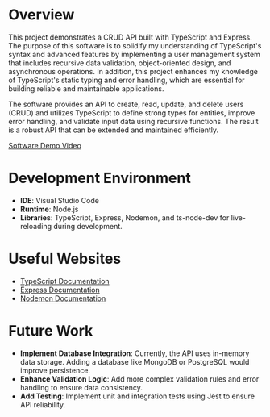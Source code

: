 # Overview

This project demonstrates a CRUD API built with TypeScript and Express. The purpose of this software is to solidify my understanding of TypeScript's syntax and advanced features by implementing a user management system that includes recursive data validation, object-oriented design, and asynchronous operations. In addition, this project enhances my knowledge of TypeScript's static typing and error handling, which are essential for building reliable and maintainable applications.

The software provides an API to create, read, update, and delete users (CRUD) and utilizes TypeScript to define strong types for entities, improve error handling, and validate input data using recursive functions. The result is a robust API that can be extended and maintained efficiently.

[Software Demo Video](https://youtu.be/n40hqlq9Lwk)

# Development Environment

- **IDE**: Visual Studio Code
- **Runtime**: Node.js
- **Libraries**: TypeScript, Express, Nodemon, and ts-node-dev for live-reloading during development.

# Useful Websites

- [TypeScript Documentation](https://www.typescriptlang.org/docs/)
- [Express Documentation](https://expressjs.com/)
- [Nodemon Documentation](https://nodemon.io/)

# Future Work

- **Implement Database Integration**: Currently, the API uses in-memory data storage. Adding a database like MongoDB or PostgreSQL would improve persistence.
- **Enhance Validation Logic**: Add more complex validation rules and error handling to ensure data consistency.
- **Add Testing**: Implement unit and integration tests using Jest to ensure API reliability.

